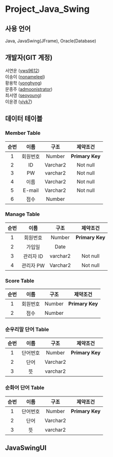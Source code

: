 # Project_Java_Swing

## 사용 언어
Java, JavaSwing(JFrame), Oracle(Database)
## 개발자(GIT 계정)
서연운 ([yws9612](https://github.com/yws9612))  
이송이 ([nonameleel](https://github.com/nonameleel))  
황용학 ([yonghyng](https://github.com/YONGHYNG))  
문종주 ([admoonistrator](https://github.com/admoonistrator))  
최서영 ([seoyoung](https://github.com/seoyoung1029))  
이윤경 ([yiyk7](https://github.com/yiyk7))  

## **데이터 테이블**
### Member Table
|순번|이름|구조|제약조건|
|:--:|:--:|:--:|:--:|
|1|회원번호|Number|**Primary Key**|
|2|ID|Varchar2|Not null|
|3|PW|varchar2|Not null|
|4|이름|Varchar2|Not null|
|5|E-mail|Varchar2|Not null|
|6|점수|Number|

### Manage Table
|순번|이름|구조|제약조건|
|:--:|:--:|:--:|:--:|
|1|회원번호|Number|**Primary Key**|
|2|가입일|Date|
|3|관리자 ID|varchar2|Not null|
|4|관리자 PW|Varchar2|Not null|

### Score Table
|순번|이름|구조|제약조건|
|:--:|:--:|:--:|:--:|
|1|회원번호|Number|**Primary Key**|
|2|점수|Number|

### 순우리말 단어 Table
|순번|이름|구조|제약조건|
|:--:|:--:|:--:|:--:|
|1|단어번호|Number|**Primary Key**|
|2|단어|Varchar2|
|3|뜻|varchar2|

### 순화어 단어 Table
|순번|이름|구조|제약조건|
|:--:|:--:|:--:|:--:|
|1|단어번호|Number|**Primary Key**|
|2|단어|Varchar2|
|3|뜻|varchar2|

## **JavaSwingUI**


